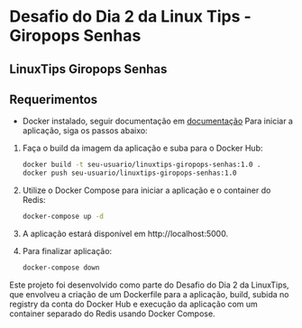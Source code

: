 # Desafio do Dia 2 da Linux Tips - Giropops Senhas
## LinuxTips Giropops Senhas

## Requerimentos
* Docker instalado, seguir documentação em [documentação](https://docs.docker.com/engine/install/)
Para iniciar a aplicação, siga os passos abaixo:

1. Faça o build da imagem da aplicação e suba para o Docker Hub:
    ```bash
    docker build -t seu-usuario/linuxtips-giropops-senhas:1.0 .
    docker push seu-usuario/linuxtips-giropops-senhas:1.0

2. Utilize o Docker Compose para iniciar a aplicação e o container do Redis:
    ```bash
    docker-compose up -d
    ```

3. A aplicação estará disponível em http://localhost:5000.

4. Para finalizar aplicação:
    ```bash
    docker-compose down
    ```
Este projeto foi desenvolvido como parte do Desafio do Dia 2 da LinuxTips, que envolveu a criação de um Dockerfile para a aplicação, build, subida no registry da conta do Docker Hub e execução da aplicação com um container separado do Redis usando Docker Compose.
